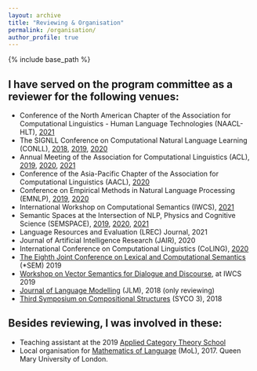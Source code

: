 ```yaml
---
layout: archive
title: "Reviewing & Organisation"
permalink: /organisation/
author_profile: true
---
```


{% include base_path %}

I have served on the program committee as a reviewer for the following venues:
------



<ul>
  <li>Conference of the North American Chapter of the Association for Computational Linguistics - Human Language Technologies (NAACL-HLT), <a href="https://2021.naacl.org/">2021</a></li>
  <li>The SIGNLL Conference on Computational Natural Language Learning (CONLL), <a href="https://www.conll.org/2018">2018</a>, <a href="https://www.conll.org/2020">2019</a>, <a href="https://www.conll.org/2020">2020</a></li>
  <li>Annual Meeting of the Association for Computational Linguistics (ACL), <a href="https://acl2019.org/">2019</a>, <a href="https://acl2020.org/">2020</a>, <a href="https://2021.aclweb.org/">2021</a></li>
  <li>Conference of the Asia-Pacific Chapter of the Association for Computational Linguistics (AACL), <a href="http://aacl2020.org/">2020</a></li>
  <li>Conference on Empirical Methods in Natural Language Processing (EMNLP), <a href="https://www.emnlp-ijcnlp2019.org">2019</a>, <a href="https://2020.emnlp.org/">2020</a></li>
  <li>International Workshop on Computational Semantics (IWCS), <a href="https://iwcs2021.github.io/">2021</a></li>
  <li>Semantic Spaces at the Intersection of NLP, Physics and Cognitive Science (SEMSPACE), <a href="https://sites.google.com/view/semspace2019/home">2019</a>, <a href="https://sites.google.com/view/semspace2020/home">2020</a>, <a href="https://sites.google.com/view/semspace2021/home">2021</a></li>
  <li>Language Resources and Evaluation (LREC) Journal, 2021</li>
  <li>Journal of Artificial Intelligence Research (JAIR), 2020</li>
  <li>International Conference on Computational Linguistics (CoLING), <a href="https://coling2020.org/">2020</a></li>
  <li><a href="https://starsem.org/2019/">The Eighth Joint Conference on Lexical and Computational Semantics</a> (*SEM) 2019</li>
  <li><a href="https://sites.google.com/site/dialoguevector/">Workshop on Vector Semantics for Dialogue and Discourse</a>, at IWCS 2019 </li>
  <li><a href="http://jlm.ipipan.waw.pl">Journal of Language Modelling</a> (JLM), 2018 (only reviewing)</li>
  <li><a href="http://events.cs.bham.ac.uk/syco/3/">Third Symposium on Compositional Structures</a> (SYCO 3), 2018</li>
</ul>

Besides reviewing, I was involved in these:
------

<ul>
  <li>Teaching assistant at the 2019 <a href="http://www.cs.ox.ac.uk/ACT2019/">Applied Category Theory School</a></li>
  <li>Local organisation for <a href="http://www.molweb.org/mol/mol2017/">Mathematics of Language</a> (MoL), 2017. Queen Mary University of London.</li>
</ul>

